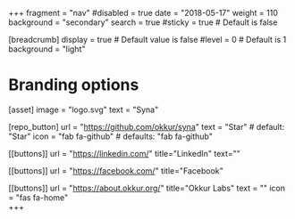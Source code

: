 +++
fragment = "nav"
#disabled = true
date = "2018-05-17"
weight = 110
background = "secondary"
search = true
#sticky = true # Default is false

[breadcrumb]
  display = true # Default value is false
  #level = 0 # Default is 1
  background = "light"

# Branding options
[asset]
  image = "logo.svg"
  text = "Syna"

[repo_button]
  url = "https://github.com/okkur/syna"
  text = "Star" # default: "Star"
  icon = "fab fa-github" # defaults: "fab fa-github"

[[buttons]] 
  url = "https://linkedin.com/"
  title="LinkedIn"
  text=""

[[buttons]] 
  url = "https://facebook.com/"
  title="Facebook"

[[buttons]] 
  url = "https://about.okkur.org/"
  title="Okkur Labs"
  text = ""
  icon = "fas fa-home"    
+++
